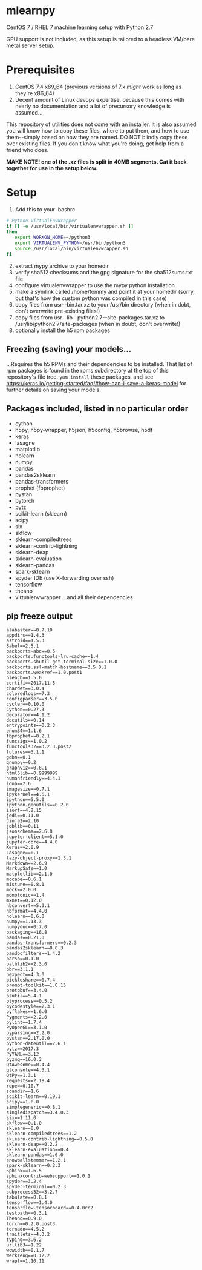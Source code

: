 # mlearnpy
CentOS 7 / RHEL 7 machine learning setup with Python 2.7

GPU support is not included, as this setup is tailored to a headless VM/bare metal server setup.

# Prerequisites
1. CentOS 7.4 x89_64 (previous versions of 7.x _*might*_ work as long as they're x86_64)
1. Decent amount of Linux devops expertise, because this comes with nearly no documentation and a lot of precursory knowledge is assumed...

This repository of utilities does not come with an installer.  It is also assumed you will know how to copy these files, where to put them, and how to use them--simply based on how they are named.  DO NOT blindly copy these over existing files.  If you don't know what you're doing, get help from a friend who does.

**MAKE NOTE! one of the .xz files is split in 40MB segments.  Cat it back together for use in the setup below.**

# Setup
1. Add this to your .bashrc
```bash
# Python VirtualEnvWrapper
if [[ -e /usr/local/bin/virtualenvwrapper.sh ]]
then
   export WORKON_HOME=~/python3
   export VIRTUALENV_PYTHON=/usr/bin/python3
   source /usr/local/bin/virtualenvwrapper.sh
fi
```
2. extract mypy archive to your homedir
3. verify sha512 checksums and the gpg signature for the sha512sums.txt file
4. configure virtualenvwrapper to use the mypy python installation
5. make a symlink called /home/tommy and point it at your homedir (sorry, but that's how the custom python was compiled in this case)
6. copy files from usr--bin.tar.xz to your /usr/bin directory (when in dobt, don't overwrite pre-existing files!)
7. copy files from usr--lib--python2.7--site-packages.tar.xz to /usr/lib/python2.7/site-packages (when in doubt, don't overwrite!)
8. optionally install the h5 rpm packages

## Freezing (saving) your models...
...Requires the h5 RPMs and their dependencies to be installed.  That list of rpm packages is found in the rpms subdirectory at the top of this repository's file tree.  `yum install` these packages, and see https://keras.io/getting-started/faq/#how-can-i-save-a-keras-model for further details on saving your models.

## Packages included, listed in no particular order
- cython
- h5py, h5py-wrapper, h5json, h5config, h5browse, h5df
- keras
- lasagne
- matplotlib
- nolearn
- numpy
- pandas
- pandas2sklearn
- pandas-transformers
- prophet (fbprophet)
- pystan
- pytorch
- pytz
- scikit-learn (sklearn)
- scipy
- six
- skflow
- sklearn-compiledtrees
- sklearn-contrib-lightning
- sklearn-deap
- sklearn-evaluation
- sklearn-pandas
- spark-sklearn
- spyder IDE (use X-forwarding over ssh)
- tensorflow
- theano
- virtualenvwrapper
...and all their dependencies

## pip freeze output
```
alabaster==0.7.10
appdirs==1.4.3
astroid==1.5.3
Babel==2.5.1
backports-abc==0.5
backports.functools-lru-cache==1.4
backports.shutil-get-terminal-size==1.0.0
backports.ssl-match-hostname==3.5.0.1
backports.weakref==1.0.post1
bleach==1.5.0
certifi==2017.11.5
chardet==3.0.4
coloredlogs==7.3
configparser==3.5.0
cycler==0.10.0
Cython==0.27.3
decorator==4.1.2
docutils==0.14
entrypoints==0.2.3
enum34==1.1.6
fbprophet==0.2.1
funcsigs==1.0.2
functools32==3.2.3.post2
futures==3.1.1
gdbn==0.1
gnumpy==0.2
graphviz==0.8.1
html5lib==0.9999999
humanfriendly==4.4.1
idna==2.6
imagesize==0.7.1
ipykernel==4.6.1
ipython==5.5.0
ipython-genutils==0.2.0
isort==4.2.15
jedi==0.11.0
Jinja2==2.10
joblib==0.11
jsonschema==2.6.0
jupyter-client==5.1.0
jupyter-core==4.4.0
Keras==2.0.9
Lasagne==0.1
lazy-object-proxy==1.3.1
Markdown==2.6.9
MarkupSafe==1.0
matplotlib==2.1.0
mccabe==0.6.1
mistune==0.8.1
mock==2.0.0
monotonic==1.4
mxnet==0.12.0
nbconvert==5.3.1
nbformat==4.4.0
nolearn==0.6.0
numpy==1.13.3
numpydoc==0.7.0
packaging==16.8
pandas==0.21.0
pandas-transformers==0.2.3
pandas2sklearn==0.0.3
pandocfilters==1.4.2
parso==0.1.0
pathlib2==2.3.0
pbr==3.1.1
pexpect==4.3.0
pickleshare==0.7.4
prompt-toolkit==1.0.15
protobuf==3.4.0
psutil==5.4.1
ptyprocess==0.5.2
pycodestyle==2.3.1
pyflakes==1.6.0
Pygments==2.2.0
pylint==1.7.4
PyOpenGL==3.1.0
pyparsing==2.2.0
pystan==2.17.0.0
python-dateutil==2.6.1
pytz==2017.3
PyYAML==3.12
pyzmq==16.0.3
QtAwesome==0.4.4
qtconsole==4.3.1
QtPy==1.3.1
requests==2.18.4
rope==0.10.7
scandir==1.6
scikit-learn==0.19.1
scipy==1.0.0
simplegeneric==0.8.1
singledispatch==3.4.0.3
six==1.11.0
skflow==0.1.0
sklearn==0.0
sklearn-compiledtrees==1.2
sklearn-contrib-lightning==0.5.0
sklearn-deap==0.2.2
sklearn-evaluation==0.4
sklearn-pandas==1.6.0
snowballstemmer==1.2.1
spark-sklearn==0.2.3
Sphinx==1.6.5
sphinxcontrib-websupport==1.0.1
spyder==3.2.4
spyder-terminal==0.2.3
subprocess32==3.2.7
tabulate==0.8.1
tensorflow==1.4.0
tensorflow-tensorboard==0.4.0rc2
testpath==0.3.1
Theano==0.9.0
torch==0.2.0.post3
tornado==4.5.2
traitlets==4.3.2
typing==3.6.2
urllib3==1.22
wcwidth==0.1.7
Werkzeug==0.12.2
wrapt==1.10.11
```
